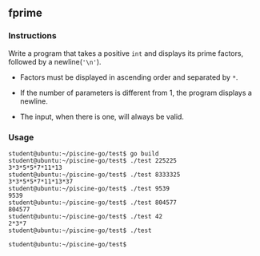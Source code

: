 ## fprime

### Instructions

Write a program that takes a positive `int` and displays its prime factors, followed by a newline(`'\n'`).

- Factors must be displayed in ascending order and separated by `*`.

- If the number of parameters is different from 1, the program displays a newline.

- The input, when there is one, will always be valid.

### Usage

```console
student@ubuntu:~/piscine-go/test$ go build
student@ubuntu:~/piscine-go/test$ ./test 225225
3*3*5*5*7*11*13
student@ubuntu:~/piscine-go/test$ ./test 8333325
3*3*5*5*7*11*13*37
student@ubuntu:~/piscine-go/test$ ./test 9539
9539
student@ubuntu:~/piscine-go/test$ ./test 804577
804577
student@ubuntu:~/piscine-go/test$ ./test 42
2*3*7
student@ubuntu:~/piscine-go/test$ ./test

student@ubuntu:~/piscine-go/test$
```
